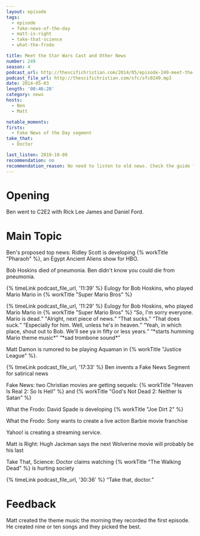 ```yaml
---
layout: episode
tags:
  - episode
  - fake-news-of-the-day
  - matt-is-right
  - take-that-science
  - what-the-frodo

title: Meet the Star Wars Cast and Other News
number: 249
season: 4
podcast_url: http://thescifichristian.com/2014/05/episode-249-meet-the-star-wars-cast-and-other-news/
podcast_file_url: http://thescifichristian.com/sfc/sfc0249.mp3
date: 2014-05-03
length: '00:46:28'
category: news
hosts:
  - Ben
  - Matt

notable_moments: 
firsts:
  - Fake News of the Day segment
take_that:
  - Doctor

last_listen: 2019-10-09
recommendation: no
recommendation_reason: No need to listen to old news. Check the guide for what's interesting in hindsight.
---
```

# Opening
Ben went to C2E2 with Rick Lee James and Daniel Ford. 



# Main Topic
Ben's proposed top news: Ridley Scott is developing {% workTitle "Pharaoh" %}, an Egypt Ancient Aliens show for HBO. 

Bob Hoskins died of pneumonia. Ben didn't know you could die from pneumonia. 

{% timeLink podcast_file_url, '11:39' %} Eulogy for Bob Hoskins, who played Mario Mario in {% workTitle "Super Mario Bros" %}

<div class="quote">
  {% timeLink podcast_file_url, '11:29' %}
  <span class="quote-context is-size-6">Eulogy for Bob Hoskins, who played Mario Mario in {% workTitle "Super Mario Bros" %}</span>
  <q class="ben">So, I'm sorry everyone. Mario is dead.</q>
  <q class="matt">Alright, next piece of news.</q>
  <q class="ben">That sucks.</q>
  <q class="matt">That does suck.</q>
  <q class="ben">Especially for him. Well, unless he's in heaven.</q>
  <q class="matt">Yeah, in which place, shout out to Bob. We'll see ya in fifty or less years.</q>
  <q class="ben">*starts humming Mario theme music*</q>
  <q class="matt">*sad trombone sound*</q>
</div>

Matt Damon is rumored to be playing Aquaman in {% workTitle "Justice League" %}. 

{% timeLink podcast_file_url, '17:33' %} Ben invents a Fake News Segment for satirical news

Fake News: two Christian movies are getting sequels: {% workTitle "Heaven Is Real 2: So Is Hell" %} and {% workTitle "God's Not Dead 2: Neither Is Satan" %}

What the Frodo: David Spade is developing {% workTitle "Joe Dirt 2" %}

What the Frodo: Sony wants to create a live action Barbie movie franchise

Yahoo! is creating a streaming service. 

Matt is Right: Hugh Jackman says the next Wolverine movie will probably be his last 

Take That, Science: Doctor claims watching {% workTitle "The Walking Dead" %} is hurting society

<div class="quote">
  {% timeLink podcast_file_url, '30:36' %}
  <q class="ben">Take that, doctor.</q>
</div>



# Feedback
Matt created the theme music the morning they recorded the first episode. He created nine or ten songs and they picked the best.